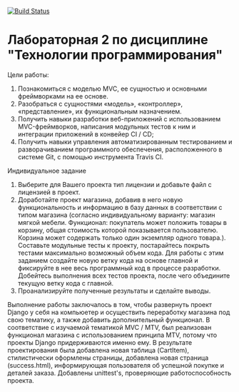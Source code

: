 [![Build Status](https://app.travis-ci.com/kpdvstu/PTLab2.svg?branch=master)](https://app.travis-ci.com/kpdvstu/PTLab2)
# Лабораторная 2 по дисциплине "Технологии программирования"

Цели работы: 
1. Познакомиться c моделью MVC, ее сущностью и основными фреймворками на ее основе. 
2. Разобраться с сущностями «модель», «контроллер», «представление», их функциональным 
назначением. 
3. Получить навыки разработки веб-приложений с использованием MVC-фреймворков, написания 
модульных тестов к ним и интеграции приложений в конвейер CI / CD; 
4. Получить навыки управления автоматизированным тестированием и разворачиванием 
программного обеспечения, расположенного в системе Git, с помощью инструмента Travis CI.

Индивидуальное задание 
1. Выберите для Вашего проекта тип лицензии и добавьте файл с лицензией в проект. 
2. Доработайте проект магазина, добавив в него новую функциональность и информацию в базу 
данных в соответствии с типом магазина (согласно индивидуальному варианту: магазин мягкой мебели. Функционал: покупатель может положить товары в корзину, общая стоимость 
которой показывается пользователю. Корзина может содержать 
только один экземпляр одного товара.). Составьте 
модульные тесты к проекту, постарайтесь покрыть тестами максимально возможный объем кода. Для 
работы с этим заданием создайте новую ветку кода на основе главной и фиксируйте в нее весь 
программный код в процессе разработки. Добейтесь выполнения всех тестов проекта, после чего 
объедините текущую ветку кода с главной. 
3. Проанализируйте полученные результаты и сделайте выводы.

Выполнение работы заключалось в том, чтобы развернуть проект Django у себя на компьюетер и осуществить переработку магазина под свою тематику, а также добавить дополнительный функционал. В соответствие с изучаемой тематикой MVC / MTV, был реализован функционал магазина с использованием принципа MTV, потому что проекты Django придерживаются именно ему. В результате проектирования была добавлена новая таблица (CartItem), стилистически оформлены страницы, добавлена новая страница (success.html), информирующая пользователя об успешной покупке и деталей заказа. Добавлены unittest's, проверяющие работоспособность проекта.
